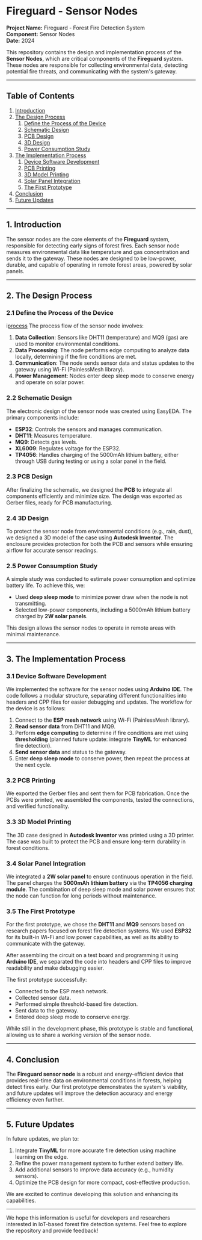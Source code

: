 # Fireguard - Sensor Nodes 

**Project Name:** Fireguard - Forest Fire Detection System  
**Component:** Sensor Nodes  
**Date:** 2024  

This repository contains the design and implementation process of the **Sensor Nodes**, which are critical components of the **Fireguard** system. These nodes are responsible for collecting environmental data, detecting potential fire threats, and communicating with the system's gateway.

---

## Table of Contents
1. [Introduction](#introduction)
2. [The Design Process](#the-design-process)
   1. [Define the Process of the Device](#define-the-process-of-the-device)
   2. [Schematic Design](#schematic-design)
   3. [PCB Design](#pcb-design)
   4. [3D Design](#3d-design)
   5. [Power Consumption Study](#power-consumption-study)
3. [The Implementation Process](#the-implementation-process)
   1. [Device Software Development](#device-software-development)
   2. [PCB Printing](#pcb-printing)
   3. [3D Model Printing](#3d-model-printing)
   4. [Solar Panel Integration](#solar-panel-integration)
   5. [The First Prototype](#the-first-prototype)
4. [Conclusion](#conclusion)
5. [Future Updates](#future-updates)

---

## 1. Introduction <a name="introduction"></a>
The sensor nodes are the core elements of the **Fireguard** system, responsible for detecting early signs of forest fires. Each sensor node measures environmental data like temperature and gas concentration and sends it to the gateway. These nodes are designed to be low-power, durable, and capable of operating in remote forest areas, powered by solar panels.

---

## 2. The Design Process <a name="the-design-process"></a>

### 2.1 Define the Process of the Device <a name="define-the-process-of-the-device"></a>
i[process](./Software/SensorNode.drawio.png)
The process flow of the sensor node involves:
1. **Data Collection**: Sensors like DHT11 (temperature) and MQ9 (gas) are used to monitor environmental conditions.
2. **Data Processing**: The node performs edge computing to analyze data locally, determining if the fire conditions are met.
3. **Communication**: The node sends sensor data and status updates to the gateway using Wi-Fi (PainlessMesh library).
4. **Power Management**: Nodes enter deep sleep mode to conserve energy and operate on solar power.

### 2.2 Schematic Design <a name="schematic-design"></a>
The electronic design of the sensor node was created using EasyEDA. The primary components include:
- **ESP32**: Controls the sensors and manages communication.
- **DHT11**: Measures temperature.
- **MQ9**: Detects gas levels.
- **XL6009**: Regulates voltage for the ESP32.
- **TP4056**: Handles charging of the 5000mAh lithium battery, either through USB during testing or using a solar panel in the field.

### 2.3 PCB Design <a name="pcb-design"></a>
After finalizing the schematic, we designed the **PCB** to integrate all components efficiently and minimize size. The design was exported as Gerber files, ready for PCB manufacturing.

### 2.4 3D Design <a name="3d-design"></a>
To protect the sensor node from environmental conditions (e.g., rain, dust), we designed a 3D model of the case using **Autodesk Inventor**. The enclosure provides protection for both the PCB and sensors while ensuring airflow for accurate sensor readings.

### 2.5 Power Consumption Study <a name="power-consumption-study"></a>
A simple study was conducted to estimate power consumption and optimize battery life. To achieve this, we:
- Used **deep sleep mode** to minimize power draw when the node is not transmitting.
- Selected low-power components, including a 5000mAh lithium battery charged by **2W solar panels**.

This design allows the sensor nodes to operate in remote areas with minimal maintenance.

---

## 3. The Implementation Process <a name="the-implementation-process"></a>

### 3.1 Device Software Development <a name="device-software-development"></a>
We implemented the software for the sensor nodes using **Arduino IDE**. The code follows a modular structure, separating different functionalities into headers and CPP files for easier debugging and updates. The workflow for the device is as follows:
1. Connect to the **ESP mesh network** using Wi-Fi (PainlessMesh library).
2. **Read sensor data** from DHT11 and MQ9.
3. Perform **edge computing** to determine if fire conditions are met using **thresholding** (planned future update: integrate **TinyML** for enhanced fire detection).
4. **Send sensor data** and status to the gateway.
5. Enter **deep sleep mode** to conserve power, then repeat the process at the next cycle.

### 3.2 PCB Printing <a name="pcb-printing"></a>
We exported the Gerber files and sent them for PCB fabrication. Once the PCBs were printed, we assembled the components, tested the connections, and verified functionality.

### 3.3 3D Model Printing <a name="3d-model-printing"></a>
The 3D case designed in **Autodesk Inventor** was printed using a 3D printer. The case was built to protect the PCB and ensure long-term durability in forest conditions.

### 3.4 Solar Panel Integration <a name="solar-panel-integration"></a>
We integrated a **2W solar panel** to ensure continuous operation in the field. The panel charges the **5000mAh lithium battery** via the **TP4056 charging module**. The combination of deep sleep mode and solar power ensures that the node can function for long periods without maintenance.

### 3.5 The First Prototype <a name="the-first-prototype"></a>
For the first prototype, we chose the **DHT11** and **MQ9** sensors based on research papers focused on forest fire detection systems. We used **ESP32** for its built-in Wi-Fi and low power capabilities, as well as its ability to communicate with the gateway.

After assembling the circuit on a test board and programming it using **Arduino IDE**, we separated the code into headers and CPP files to improve readability and make debugging easier.

The first prototype successfully:
- Connected to the ESP mesh network.
- Collected sensor data.
- Performed simple threshold-based fire detection.
- Sent data to the gateway.
- Entered deep sleep mode to conserve energy.

While still in the development phase, this prototype is stable and functional, allowing us to share a working version of the sensor node.

---

## 4. Conclusion <a name="conclusion"></a>
The **Fireguard sensor node** is a robust and energy-efficient device that provides real-time data on environmental conditions in forests, helping detect fires early. Our first prototype demonstrates the system's viability, and future updates will improve the detection accuracy and energy efficiency even further.

---

## 5. Future Updates <a name="future-updates"></a>
In future updates, we plan to:
1. Integrate **TinyML** for more accurate fire detection using machine learning on the edge.
2. Refine the power management system to further extend battery life.
3. Add additional sensors to improve data accuracy (e.g., humidity sensors).
4. Optimize the PCB design for more compact, cost-effective production.

We are excited to continue developing this solution and enhancing its capabilities.

---

We hope this information is useful for developers and researchers interested in IoT-based forest fire detection systems. Feel free to explore the repository and provide feedback!

